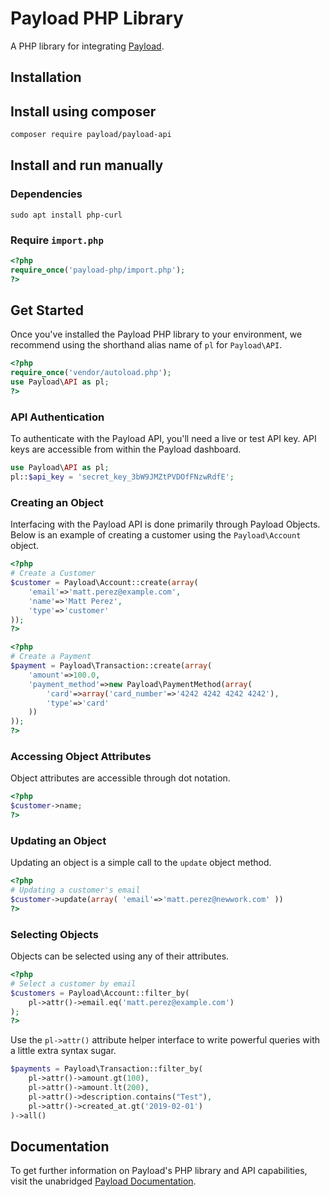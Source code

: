# Payload PHP Library

A PHP library for integrating [Payload](https://payload.co).

## Installation

## Install using composer

```bash
composer require payload/payload-api
```

## Install and run manually

### Dependencies

```
sudo apt install php-curl
```

### Require `import.php`

```php
<?php
require_once('payload-php/import.php');
?>
```

## Get Started

Once you've installed the Payload PHP library to your environment,
we recommend
using the shorthand alias name of `pl` for `Payload\API`.

```php
<?php
require_once('vendor/autoload.php');
use Payload\API as pl;
?>
```

### API Authentication

To authenticate with the Payload API, you'll need a live or test API key. API
keys are accessible from within the Payload dashboard.

```php
use Payload\API as pl;
pl::$api_key = 'secret_key_3bW9JMZtPVDOfFNzwRdfE';
```

### Creating an Object

Interfacing with the Payload API is done primarily through Payload Objects. Below is an example of
creating a customer using the `Payload\Account` object.


```php
<?php
# Create a Customer
$customer = Payload\Account::create(array(
    'email'=>'matt.perez@example.com',
    'name'=>'Matt Perez',
    'type'=>'customer'
));
?>
```


```php
<?php
# Create a Payment
$payment = Payload\Transaction::create(array(
    'amount'=>100.0,
    'payment_method'=>new Payload\PaymentMethod(array(
        'card'=>array('card_number'=>'4242 4242 4242 4242'),
        'type'=>'card'
    ))
));
?>
```

### Accessing Object Attributes
                                         
Object attributes are accessible through dot notation.

```php
<?php
$customer->name;
?>
```

### Updating an Object

Updating an object is a simple call to the `update` object method.

```php
<?php
# Updating a customer's email
$customer->update(array( 'email'=>'matt.perez@newwork.com' ))
?>
```

### Selecting Objects

Objects can be selected using any of their attributes.

```php
<?php
# Select a customer by email
$customers = Payload\Account::filter_by(
    pl->attr()->email.eq('matt.perez@example.com')
);
?>
```

Use the `pl->attr()` attribute helper
interface to write powerful queries with a little extra syntax sugar.

```php
$payments = Payload\Transaction::filter_by(
    pl->attr()->amount.gt(100),
    pl->attr()->amount.lt(200),
    pl->attr()->description.contains("Test"),
    pl->attr()->created_at.gt('2019-02-01')
)->all()
```

## Documentation

To get further information on Payload's PHP library and API capabilities,
visit the unabridged [Payload Documentation](https://docs.payload.co/?php).
